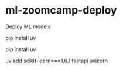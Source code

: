 # ml-zoomcamp-deploy
Deploy ML models

pip install uv

pip install uv

uv add scikit-learn===1.6.1 fastapi uvicorn
